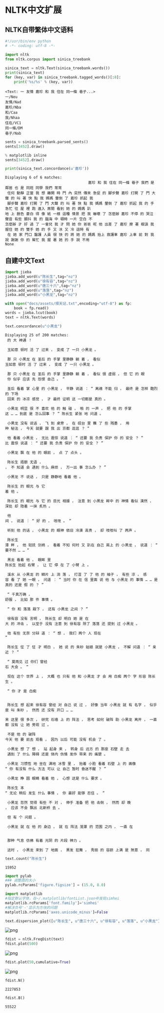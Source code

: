 
# NLTK中文扩展



## NLTK自带繁体中文语料


```python
#!/usr/bin/env python
# -*- coding: utf-8 -*-

import nltk
from nltk.corpus import sinica_treebank
 
sinica_text = nltk.Text(sinica_treebank.words())
print(sinica_text)
for (key, var) in sinica_treebank.tagged_words()[:8]:
    print('%s/%s' % (key, var))
```

    <Text: 一 友情 嘉珍 和 我 住在 同一條 巷子...>
    一/Neu
    友情/Nad
    嘉珍/Nba
    和/Caa
    我/Nhaa
    住在/VC1
    同一條/DM
    巷子/Nab
    


```python
sents = sinica_treebank.parsed_sents()
sents[3452].draw()
```


```python
% matplotlib inline
sents[3452].draw()
```


```python
print(sinica_text.concordance(u'嘉珍'))
```

    Displaying 6 of 6 matches:
                                          嘉珍 和 我 住在 同一條 巷子 我們 是 鄰居 也 是 同班 同學 我們 常常
     任何 動靜 正當 我 想 離開 時 門 內 突然 傳來 急促 的 腳步聲 嘉珍 打開 了 門 大聲 的 叫 著 快 點 我 媽媽 暈倒 了 嘉珍 抓起 我
     腳步聲 嘉珍 打開 了 門 大聲 的 叫 著 快 點 我 媽媽 暈倒 了 嘉珍 抓起 我 的 手 急忙 往 屋 裡 跑 進入 房間 看到 她 的 媽媽 趴
    地 上 臉色 蒼白 得 像 紙 一樣 這種 情景 把 我 嚇壞 了 怎麼辦 嘉珍 不停 的 哭泣 聲音 有些 顫抖 我 的 腦海 中 頓時 一片 空白 不 
    怎麼辦 才 好 過 了 一會兒 我 才 問 她 你 爸爸 呢 他 出差 了 嘉珍 擦 著 眼淚 我 握住 她 的 雙手 她 的 手 又 冰 又 冷 這時 有
     在 她 家 門口 醫護 人員 很 快 的 將 她 的 媽媽 抬上 救護車 嘉珍 上車 前 對 我 說 謝謝 你 的 幫忙 我 握 著 她 的 手 說 不用
    None
    

## 自建中文Text


```python
import jieba
jieba.add_word(u"陈长生",tag="nz")
jieba.add_word(u"徐有容",tag="nz")
jieba.add_word(u"唐三十六",tag="nz")
jieba.add_word(u"落落",tag="nz")
jieba.add_word(u"小黑龙",tag="nz")

with open("docs/assets/择天记.txt",encoding="utf-8") as fp:
    book = fp.read()
words = jieba.lcut(book)
text = nltk.Text(words)
```


```python
text.concordance(u"小黑龙")
```

    Displaying 25 of 200 matches:
     的 大 神通 ！ 
     
     玉如意 顿时 活 了 过来 ， 变成 了 一只 小黑龙 。 
     
     那 只 小黑龙 在 圣后 的 手掌 里静静 躺 着 ， 看似 
    玉如意 顿时 活 了 过来 ， 变成 了 一只 小黑龙 。 
     
     那 只 小黑龙 在 圣后 的 手掌 里静静 躺 着 ， 看似 很 虚弱 ， 但 它 的 眼
     你 似乎 应该 先 怨恨 自己 。 ” 
     
     圣后 看着 掌 心里 的 小黑龙 ， 平静 说道 ： “ 离魂 不能 归 ， 最终 是 怎样 酷烈 的 下场
     回来 的 冰凉 感觉 ， 才 最终 证明 这 一切都是 真的 。 
     
     小黑龙 明显 很 不 喜欢 他 的 触 碰 ， 啪 的 一声 ， 把 他 的 手掌
    这 … … 到底 是 怎么回事 ？ ” 陈长生 紧张 地 问道 。 
     
     小黑龙 没有 说话 ， 飞 到 桌旁 ， 在 砚台 里 蘸 了 些 残墨 ， 用 
    种 秘法 ， 今天 就要 跟 我 出 京都 逛逛 ？ ” 
     
     他 看着 小黑龙 ， 无比 震惊 说道 ： “ 还要 我 负责 保护 你 的 安全 ？ ” 
    比 震惊 说道 ： “ 还要 我 负责 保护 你 的 安全 ？ ” 
     
     小黑龙 飘 在 他 的 眼前 ， 点 了 点头 。 
     
     陈长生 捂额 无语 ，
    ， 不 知道 会 遇到 什么 麻烦 ， 万一出 事 怎么办 ？ ” 
     
     小黑龙 不 说话 ， 只是 静静地 看着 他 。 
     
     陈长生 的 眼光 与 它
    着 他 。 
     
     陈长生 的 眼光 与 它 的 目光 相接 ， 注意 到 小黑龙 眸中 的 神情 看似 漠然 ， 深处 却 隐着 一抹 炙热 。 
     
     他
    间 ， 说道 ： “ 好 的 ， 吱吱 。 ” 
     
     听到 他 的话 ， 小黑龙 的 眼神 依旧 冷漠 高贵 ， 却 吱吱叫 了 两声 。 
     
     陈长生 
    潭 畔 ， 他 轻抚 剑柄 ， 看着 不知 何时 又 趴在 自己 肩上 的 小黑龙 ， 说道 ： “ 要不然 … … ” 
     
     黑龙 看着 他 ， 眼眸 里
    陈长生 抬起 右臂 ， 让 它 停 在 了 小臂 上 。 
     
     溪水 从 小黑龙 的 鳞片 上 淌 落 ， 打湿 了 了 他 的 袖子 ， 有些 凉 ， 感
    容 看 了 她 一眼 ， 问道 ： “ 当时 你 在 信 里面 说 他 与 小黑龙 的 事情 … … 是 真的 还是 假 的 ？ ” 
     
     “ 千真万确 ，
    舒服 ， 比如 那 件 事情 。 
     
     “ 你 和 落落 殿下 ， 还有 小黑龙 之间 ？ ” 
     
     徐有容 没有 言明 ， 陈长生 却 明白 她 是 在
    大 的 冲击 ， 以至于 没有 注意 到 徐有容 除了 落落 还 提到 过 小黑龙 。 
     
     他 有些 无奈 分辩 道 ： “ 想 ， 我们 两个 人 现在
    ” 
     
     陈长生 怔 了 怔 才 明白 ， 她 说 的 朱砂 姑娘 就是 小黑龙 ， 不解 问道 ： “ 亲近 ？ ” 
     
     “ 莫雨见 过 你们 曾经 
    石 大会 。 ” 
     
     现在 这个 世界 上 ， 大概 也 只有 他 和 小黑龙 才 会 用 白痴 两个 字 形容 陈长生 。 
     
     “ 你 才 是 白痴
     
     
     陈长生 想 起来 徐有容 曾经 对 自己 说 过 ， 好像 当年 小黑龙 就 有 名字 ， 似乎 是 叫 朱砂 ， 然而 还 没有 开口 … … 
    
    来 这里 很 多次 ， 研究 石墙 上 的 阵法 ， 思考 如何 破阵 助 小黑龙 离开 ， 一直 都 没有 让 她 旁观 过 。 
     
     不是 他 的 破阵
    今天 他 要 前去 观看 ， 因为 以后 可能 没有 机会 了 。 
     
     小黑龙 想 了 想 ， 站 起身 来 ， 转身 后 远方 的 那座 石壁 走 去 
     遇到 了 什么 障碍 还是 体内 伤情 发作 带来 的 痛楚 。 
     
     小黑龙 习惯性 地 坐在 满地 冰雪 里 ， 抬着 小脸 看着 石壁 上 的 画像
    “ 你 有没有 什么 方法 可以 让 自己 暂时 昏迷不醒 ？ ” 
     
     小黑龙 睁 圆 眼睛 看着 他 ， 心想 这是 什么 要求 。 
     
     陈长生 本
    “ 无论 稍后 发生 什么 事情 ， 你 最好 能够 忍住 。 ” 
     
     小黑龙 忽然 觉得 有些 不 对 ， 伸手 准备 把 他 击倒 ， 然而 却 晚 
    ， 应该 不会 飘出 北新桥 去 。 
     
     但 有 个 问题 。 
     
     小黑龙 就 在 他 的 身边 ， 就 在 阵法 笼罩 的 范围 之内 ， 一直 在
    
     
     那种 气息 仿佛 有着 光阴 的 片段 神力 。 
     
     这时 ， 小黑龙 来到 了 地面 ， 黑发 狂舞 ， 秀丽 的 容颜 上满 是 煞意 ， 同
    


```python
text.count("陈长生")
```




    15952




```python
import pylab
### 调整图的大小
pylab.rcParams['figure.figsize'] = (15.0, 8.0)

import matplotlib
#指定默认字体，在~/.matplotlib/fontList.json中发现simhei
matplotlib.rcParams['font.family']='simhei'  
#解决负号'-'显示为方块的问题  
matplotlib.rcParams['axes.unicode_minus']=False  

text.dispersion_plot([u"陈长生", u"唐三十六", u"徐有容", u"落落", u"小黑龙"])
```


![png](cn_files/cn_10_0.png)



```python
fdist = nltk.FreqDist(text)
fdist.plot(500)
```


![png](cn_files/cn_11_0.png)



```python
fdist.plot(50,cumulative=True)
```


![png](cn_files/cn_12_0.png)



```python
fdist.N()
```




    2227853




```python
fdist.B()
```




    55522


